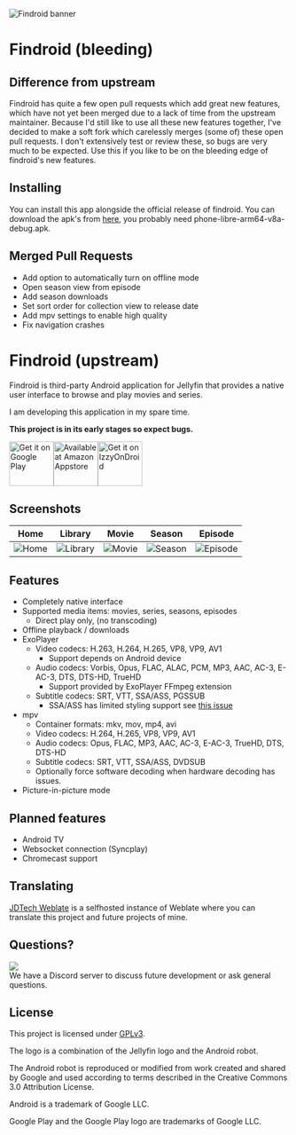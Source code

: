 ![Findroid banner](images/findroid-banner.png)

# Findroid (bleeding)

## Difference from upstream
Findroid has quite a few open pull requests which add great new features, which have not yet been merged due to a lack of time from the upstream maintainer. Because I'd still like to use all these new features together, I've decided to make a soft fork which carelessly merges (some of) these open pull requests. I don't extensively test or review these, so bugs are very much to be expected. Use this if you like to be on the bleeding edge of findroid's new features. 

## Installing
You can install this app alongside the official release of findroid. You can download the apk's from [here](https://nightly.link/Jcuhfehl/findroid/workflows/build.yaml/bleeding), you probably need phone-libre-arm64-v8a-debug.apk.

## Merged Pull Requests
- Add option to automatically turn on offline mode
- Open season view from episode
- Add season downloads
- Set sort order for collection view to release date
- Add mpv settings to enable high quality
- Fix navigation crashes

# Findroid (upstream)

Findroid is third-party Android application for Jellyfin that provides a native user interface to browse and play movies and series.

I am developing this application in my spare time.

**This project is in its early stages so expect bugs.**

<a href='https://play.google.com/store/apps/details?id=dev.jdtech.jellyfin'><img alt='Get it on Google Play' src='https://play.google.com/intl/en_us/badges/static/images/badges/en_badge_web_generic.png' height="80"/></a><a href='http://www.amazon.com/gp/product/B0BTWC8DNZ'><img alt='Available at Amazon Appstore' src='https://user-images.githubusercontent.com/32322857/219019331-027a6775-7362-44bb-a026-281f71e9b37b.png' height="80"/></a><a href='https://apt.izzysoft.de/fdroid/index/apk/dev.jdtech.jellyfin'><img alt='Get it on IzzyOnDroid' src='https://gitlab.com/IzzyOnDroid/repo/-/raw/master/assets/IzzyOnDroid.png' height="80"/></a>

## Screenshots
| Home                                | Library                             | Movie                           | Season                            | Episode                             |
|-------------------------------------|-------------------------------------|---------------------------------|-----------------------------------|-------------------------------------|
| ![Home](images/home-light-dark.png) | ![Library](images/library-dark.png) | ![Movie](images/movie-dark.png) | ![Season](images/season-dark.png) | ![Episode](images/episode-dark.png) |

## Features
- Completely native interface
- Supported media items: movies, series, seasons, episodes 
  - Direct play only, (no transcoding)
- Offline playback / downloads
- ExoPlayer
  - Video codecs: H.263, H.264, H.265, VP8, VP9, AV1 
    - Support depends on Android device
  - Audio codecs: Vorbis, Opus, FLAC, ALAC, PCM, MP3, AAC, AC-3, E-AC-3, DTS, DTS-HD, TrueHD 
    - Support provided by ExoPlayer FFmpeg extension
  - Subtitle codecs: SRT, VTT, SSA/ASS, PGSSUB
    - SSA/ASS has limited styling support see [this issue](https://github.com/google/ExoPlayer/issues/8435)
- mpv
  - Container formats: mkv, mov, mp4, avi
  - Video codecs: H.264, H.265, VP8, VP9, AV1
  - Audio codecs: Opus, FLAC, MP3, AAC, AC-3, E-AC-3, TrueHD, DTS, DTS-HD
  - Subtitle codecs: SRT, VTT, SSA/ASS, DVDSUB
  - Optionally force software decoding when hardware decoding has issues.
- Picture-in-picture mode

## Planned features
- Android TV
- Websocket connection (Syncplay)
- Chromecast support

## Translating
[JDTech Weblate](https://weblate.jdtech.dev) is a selfhosted instance of Weblate where you can translate this project and future projects of mine.

## Questions?
[![](https://dcbadge.vercel.app/api/server/tg5VvTFwTV)](https://discord.gg/tg5VvTFwTV)\
We have a Discord server to discuss future development or ask general questions.

## License
This project is licensed under [GPLv3](LICENSE).

The logo is a combination of the Jellyfin logo and the Android robot.

The Android robot is reproduced or modified from work created and shared by Google and used according to terms described in the Creative Commons 3.0 Attribution License.

Android is a trademark of Google LLC.

Google Play and the Google Play logo are trademarks of Google LLC.

